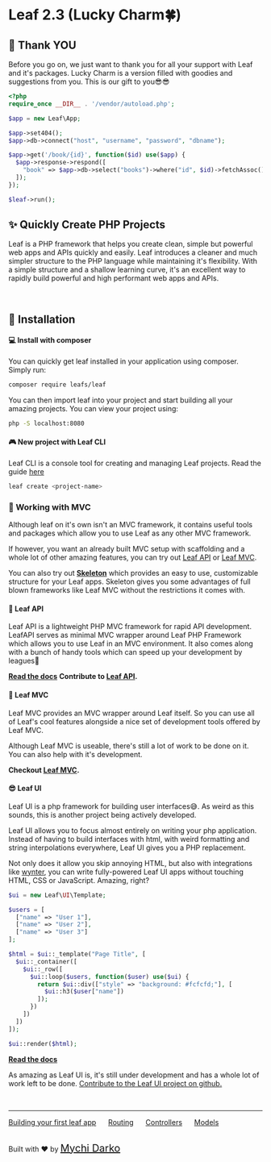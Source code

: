 # Leaf 2.3 (Lucky Charm🍀)

## 🙏 Thank YOU

Before you go on, we just want to thank you for all your support with Leaf and it's packages. Lucky Charm is a version filled with goodies and suggestions from you. This is our gift to you😎😎

```php
<?php
require_once __DIR__ . '/vendor/autoload.php';

$app = new Leaf\App;

$app->set404();
$app->db->connect("host", "username", "password", "dbname");

$app->get('/book/{id}', function($id) use($app) {
  $app->response->respond([
    "book" => $app->db->select("books")->where("id", $id)->fetchAssoc()
  ]);
});

$leaf->run();
```

## ✨ Quickly Create PHP Projects

Leaf is a PHP framework that helps you create clean, simple but powerful web apps and APIs quickly and easily. Leaf introduces a cleaner and much simpler structure to the PHP language while maintaining it's flexibility. With a simple structure and a shallow learning curve, it's an excellent way to rapidly build powerful and high performant web apps and APIs.

<br>

## 📂 Installation

#### 💻 Install with composer
You can quickly get leaf installed in your application using composer. Simply run:

```bash
composer require leafs/leaf
```

You can then import leaf into your project and start building all your amazing projects. You can view your project using:

```bash
php -S localhost:8080
```

#### 🎮 New project with Leaf CLI

Leaf CLI is a console tool for creating and managing Leaf projects. Read the guide [here](/cli)

```bash
leaf create <project-name>
```

### 📅 Working with MVC

Although leaf on it's own isn't an MVC framework, it contains useful tools and packages which allow you to use Leaf as any other MVC framework.

If however, you want an already built MVC setup with scaffolding and a whole lot of other amazing features, you can try out [Leaf API](/leaf-api) or [Leaf MVC](//leafmvc.netlify.app).

You can also try out [**Skeleton**](//github.com/leafsphp/skeleton) which provides an easy to use, customizable structure for your Leaf apps. Skeleton gives you some advantages of full blown frameworks like Leaf MVC without the restrictions it comes with.

#### 📄 Leaf API

Leaf API is a lightweight PHP MVC framework for rapid API development. LeafAPI serves as minimal MVC wrapper around Leaf PHP Framework which allows you to use Leaf in an MVC environment. It also comes along with a bunch of handy tools which can speed up your development by leagues🙂

**[Read the docs](/leaf-api/)**
**Contribute to [Leaf API](https://github.com/leafsphp/leafAPI).**

#### 📕 Leaf MVC

Leaf MVC provides an MVC wrapper around Leaf itself. So you can use all of Leaf's cool features alongside a nice set of development tools offered by Leaf MVC.

Although Leaf MVC is useable, there's still a lot of work to be done on it. You can also help with it's development.

**Checkout [Leaf MVC](//leafmvc.netlify.app).**

#### 😎 Leaf UI

Leaf UI is a php framework for building user interfaces😅. As weird as this sounds, this is another project being actively developed.

Leaf UI allows you to focus almost entirely on writing your php application. Instead of having to build interfaces with html, with weird formatting and string interpolations everywhere, Leaf UI gives you a PHP replacement.

Not only does it allow you skip annoying HTML, but also with integrations like [wynter](https://github.com/leafsphp/leaf-ui/tree/wynter), you can write fully-powered Leaf UI apps without touching HTML, CSS or JavaScript. Amazing, right?

```php
$ui = new Leaf\UI\Template;

$users = [
  ["name" => "User 1"],
  ["name" => "User 2"],
  ["name" => "User 3"]
];

$html = $ui::_template("Page Title", [
  $ui::_container([
    $ui::_row([
      $ui::loop($users, function($user) use($ui) {
        return $ui::div(["style" => "background: #fcfcfd;"], [
          $ui::h3($user["name"])
        ]);
      })
    ])
  ])
]);

$ui::render($html);
```

**[Read the docs](ui/)**

As amazing as Leaf UI is, it's still under development and has a whole lot of work left to be done. [Contribute to the Leaf UI project on github.](https://github.com/leafsphp/leaf-ui)

<br>
<hr>

<a href="#/lucky-charm/intro/first" style="margin-right: 10px;">Building your first leaf app</a>
<a href="#/lucky-charm/routing/" style="margin: 0px 10px;">Routing</a>
<a href="#/lucky-charm/core/controller" style="margin: 0px 10px;">Controllers</a>
<a href="#/lucky-charm/core/model" style="margin: 0px 10px;">Models</a>

<br>
Built with ❤ by <a href="https://mychi.netlify.app" style="font-size: 20px; color: #111;" target="_blank">Mychi Darko</a>
